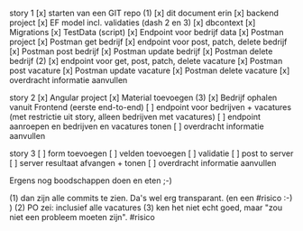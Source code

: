 story 1 
[x] starten van een GIT repo (1)
[x] dit document erin
[x] backend project 
[x] EF model incl. validaties (dash 2 en 3)
[x] dbcontext
[x] Migrations
[x] TestData (script)
[x] Endpoint voor bedrijf data
[x] Postman project
[x] Postman get bedrijf
[x] endpoint voor post, patch, delete bedrijf
[x] Postman post bedrijf
[x] Postman update bedrijf
[x] Postman delete bedrijf (2)
[x] endpoint voor get, post, patch, delete vacature
[x] Postman post vacature
[x] Postman update vacature
[x] Postman delete vacature
[x] overdracht informatie aanvullen

story 2
[x] Angular project
[x] Material toevoegen (3)
[x] Bedrijf ophalen vanuit Frontend (eerste end-to-end)
[ ] endpoint voor bedrijven + vacatures (met restrictie uit story, alleen bedrijven met vacatures)
[ ] endpoint aanroepen en bedrijven en vacatures tonen
[ ] overdracht informatie aanvullen

story 3
[ ] form toevoegen
[ ] velden toevoegen
[ ] validatie
[ ] post to server
[ ] server resultaat afvangen + tonen
[ ] overdracht informatie aanvullen

Ergens nog boodschappen doen en eten ;-)

(1) dan zijn alle commits te zien. Da's wel erg transparant. (en een #risico :-) )
(2) PO zei: inclusief alle vacatures
(3) ken het niet echt goed, maar "zou niet een probleem moeten zijn". #risico

